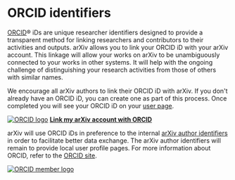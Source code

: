 ORCID identifiers
=================

[ORCID](http://orcid.org/)® iDs are unique researcher identifiers
designed to provide a transparent method for linking researchers and
contributors to their activities and outputs. arXiv allows you to link
your ORCID iD with your arXiv account. This linkage will allow your
works on arXiv to be unambiguously connected to your works in other
systems. It will help with the ongoing challenge of distinguishing your
research activities from those of others with similar names.

We encourage all arXiv authors to link their ORCID iD with arXiv. If you
don't already have an ORCID iD, you can create one as part of this
process. Once completed you will see your ORCID iD on your [user
page](/user).

[![ORCID logo](https://arxiv.org/icons/orcid_24x24.png)](https://orcid.org) **[Link my
arXiv account with ORCID](/user/confirm_orcid_id)**

  

arXiv will use ORCID iDs in preference to the internal [arXiv author
identifiers](author_identifiers) in order to facilitate better data
exchange. The arXiv author identifiers will remain to provide local user
profile pages. For more information about ORCID, refer to the [ORCID
site](https://orcid.org/content/about-orcid).

[![ORCID member
logo](https://arxiv.org/icons/ORCID_Member_RGB.png)](https://orcid.org/about/community/members)
